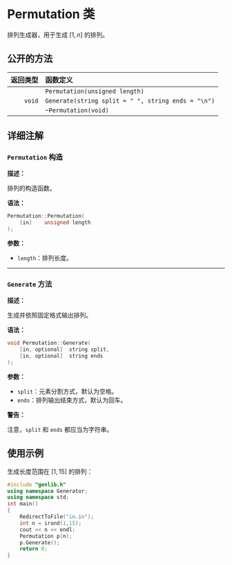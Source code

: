 # Permutation 类

排列生成器，用于生成 $[1,n]$ 的排列。

## 公开的方法

|返回类型|函数定义|
|------:|:------|
||`Permutation(unsigned length)`|
|`void`|`Generate(string split = " ", string ends = "\n")`|
||`~Permutation(void)`|

## 详细注解

### `Permutation` 构造

**描述：**

排列的构造函数。

**语法：**

```cpp
Permutation::Permutation(
    [in]    unsigned length
);
```

**参数：**

- `length`：排列长度。

-----------

### `Generate` 方法

**描述：**

生成并依照固定格式输出排列。

**语法：**

```cpp
void Permutation::Generate(
    [in, optional]  string split,
    [in, optional]  string ends
);
```

**参数：**

- `split`：元素分割方式，默认为空格。
- `ends`：排列输出结束方式，默认为回车。

**警告：**

注意，`split` 和 `ends` 都应当为字符串。

## 使用示例

生成长度范围在 $[1,15]$ 的排列：

```cpp
#include "genlib.h"
using namespace Generator;
using namespace std;
int main()
{
    RedirectToFile("in.in");
    int n = irand(1,15);
    cout << n << endl;
    Permutation p(n);
    p.Generate();
    return 0;
}
```
